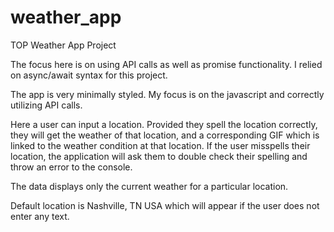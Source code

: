 # weather_app
TOP Weather App Project

The focus here is on using API calls as well as promise functionality. I relied on async/await syntax for this project.

The app is very minimally styled. My focus is on the javascript and correctly utilizing API calls.

Here a user can input a location. Provided they spell the location correctly, they will get the weather
of that location, and a corresponding GIF which is linked to the weather condition at that location.
If the user misspells their location, the application will ask them to double check their spelling and
throw an error to the console.

The data displays only the current weather for a particular location.

Default location is Nashville, TN USA which will appear if the user does not enter any text.